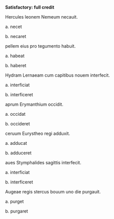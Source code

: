 **Satisfactory:  full credit**

Hercules leonem Nemeum necauit.

a. necet

b. necaret

pellem eius pro tegumento habuit.

a. habeat

b. haberet

Hydram Lernaeam cum capitibus nouem interfecit.

a. interficiat 

b. interficeret 

aprum Erymanthium occidit.

a. occidat

b. occideret

ceruum Eurystheo regi adduxit.

a. adducat

b. adduceret

aues Stymphalides sagittis interfecit.

a. interficiat

b. interficeret 

Augeae regis stercus bouum uno die purgauit.

a. purget 

b. purgaret
